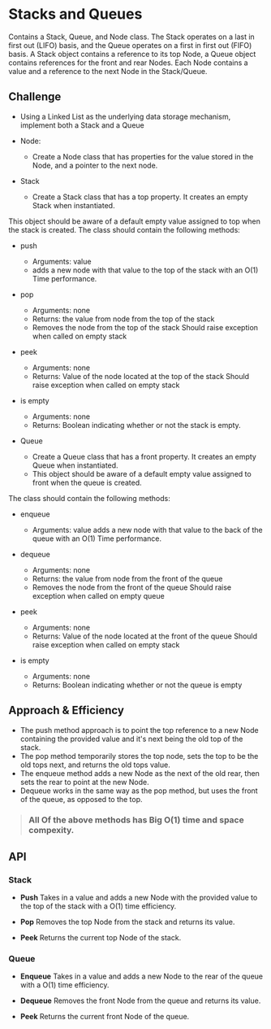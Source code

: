 # **Stacks and Queues**
<!-- Short summary or background information -->
Contains a Stack, Queue, and Node class. The Stack operates on a last in first out (LIFO) basis, and the Queue operates on a first in first out (FIFO) basis. A Stack object contains a reference to its top Node, a Queue object contains references for the front and rear Nodes. Each Node contains a value and a reference to the next Node in the Stack/Queue.

## **Challenge**
<!-- Description of the challenge -->
- Using a Linked List as the underlying data storage mechanism, implement both a Stack and a Queue

- Node:

  - Create a Node class that has properties for the value stored in the Node, and a pointer to the next node.

- Stack

  - Create a Stack class that has a top property. It creates an empty Stack when instantiated.

This object should be aware of a default empty value assigned to top when the stack is created.
The class should contain the following methods:

- push

  - Arguments: value
  - adds a new node with that value to the top of the stack with an O(1) Time performance.

- pop
  - Arguments: none
  - Returns: the value from node from the top of the stack
  - Removes the node from the top of the stack Should raise exception when called on empty stack

- peek
  - Arguments: none
  - Returns: Value of the node located at the top of the stack
Should raise exception when called on empty stack

- is empty
  - Arguments: none
  - Returns: Boolean indicating whether or not the stack is empty.

- Queue
  - Create a Queue class that has a front property. It creates an empty Queue when instantiated.
  - This object should be aware of a default empty value assigned to front when the queue is created.

The class should contain the following methods:

- enqueue
  - Arguments: value
adds a new node with that value to the back of the queue with an O(1) Time performance.

- dequeue
  - Arguments: none
  - Returns: the value from node from the front of the queue
  - Removes the node from the front of the queue
Should raise exception when called on empty queue

- peek
  - Arguments: none
  - Returns: Value of the node located at the front of the queue
Should raise exception when called on empty stack

- is empty
  - Arguments: none
  - Returns: Boolean indicating whether or not the queue is empty

## **Approach & Efficiency**
<!-- What approach did you take? Why? What is the Big O space/time for this approach? -->

- The push method approach is to point the top reference to a new Node containing the provided value and it's next being the old top of the stack.
- The pop method temporarily stores the top node, sets the top to be the old tops next, and returns the old tops value.
- The enqueue method adds a new Node as the next of the old rear, then sets the rear to point at the new Node.
- Dequeue works in the same way as the pop method, but uses the front of the queue, as opposed to the top.

> ### **All Of the above methods has Big O(1) time and space compexity.**


## **API**
<!-- Description of each method publicly available to your Stack and Queue-->

### **Stack**

- **Push** Takes in a value and adds a new Node with the provided value to the top of the stack with a O(1) time efficiency.

- **Pop** Removes the top Node from the stack and returns its value.

- **Peek** Returns the current top Node of the stack.

### **Queue**

- **Enqueue** Takes in a value and adds a new Node to the rear of the queue with a O(1) time efficiency.

- **Dequeue** Removes the front Node from the queue and returns its value.

- **Peek** Returns the current front Node of the queue.
